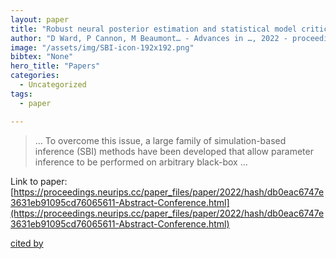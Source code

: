 ```yaml
---
layout: paper
title: "Robust neural posterior estimation and statistical model criticism"
author: "D Ward, P Cannon, M Beaumont… - Advances in …, 2022 - proceedings.neurips.cc"
image: "/assets/img/SBI-icon-192x192.png"
bibtex: "None"
hero_title: "Papers"
categories:
  - Uncategorized
tags:
  - paper

---
```

>… To overcome this issue, a large family of simulation-based inference (SBI) methods have been developed that allow parameter inference to be performed on arbitrary black-box …

Link to paper: [https://proceedings.neurips.cc/paper_files/paper/2022/hash/db0eac6747e3631eb91095cd76065611-Abstract-Conference.html](https://proceedings.neurips.cc/paper_files/paper/2022/hash/db0eac6747e3631eb91095cd76065611-Abstract-Conference.html)

[cited by](https://scholar.google.com/scholar?cites=6171069613024886899&as_sdt=2005&sciodt=0,5&hl=en&num=20)
